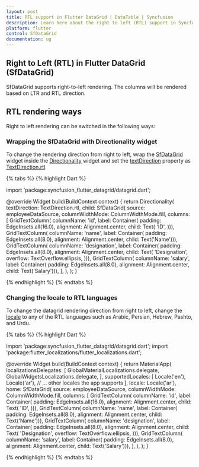 ```yaml
---
layout: post
title: RTL support in Flutter DataGrid | DataTable | Syncfusion 
description: Learn here about the right to left (RTL) support in Syncfusion Flutter DataGrid (SfDataGrid) widget and more.
platform: flutter
control: SfDataGrid
documentation: ug
---
```


## Right to Left (RTL) in Flutter DataGrid (SfDataGrid)

SfDataGrid supports right-to-left rendering. The columns will be rendered based on LTR and RTL direction.

## RTL rendering ways

Right to left rendering can be switched in the following ways:

### Wrapping the SfDataGrid with Directionality widget

To change the rendering direction from right to left, wrap the [SfDataGrid](https://pub.dev/documentation/syncfusion_flutter_datagrid/latest/datagrid/SfDataGrid-class.html) widget inside the [Directionality](https://api.flutter.dev/flutter/widgets/Directionality-class.html) widget and set the [textDirection](https://api.flutter.dev/flutter/widgets/Directionality/textDirection.html) property as [TextDirection.rtl](https://api.flutter.dev/flutter/dart-ui/TextDirection-class.html).

{% tabs %}
{% highlight Dart %}

import 'package:syncfusion_flutter_datagrid/datagrid.dart';

@override
Widget build(BuildContext context) {
  return Directionality(
    textDirection: TextDirection.rtl,
    child: SfDataGrid(
      source: employeeDataSource,
      columnWidthMode: ColumnWidthMode.fill,
      columns: <GridColumn>[
        GridTextColumn(
            columnName: 'id',
            label: Container(
                padding: EdgeInsets.all(16.0),
                alignment: Alignment.center,
                child: Text(
                  'ID',
                ))),
        GridTextColumn(
            columnName: 'name',
            label: Container(
                padding: EdgeInsets.all(8.0),
                alignment: Alignment.center,
                child: Text('Name'))),
        GridTextColumn(
            columnName: 'designation',
            label: Container(
                padding: EdgeInsets.all(8.0),
                alignment: Alignment.center,
                child: Text(
                  'Designation',
                  overflow: TextOverflow.ellipsis,
                ))),
        GridTextColumn(
            columnName: 'salary',
            label: Container(
                padding: EdgeInsets.all(8.0),
                alignment: Alignment.center,
                child: Text('Salary'))),
      ],
    ),
  );
}

{% endhighlight %}
{% endtabs %}

### Changing the locale to RTL languages

To change the datagrid rendering direction from right to left, change the [locale](https://api.flutter.dev/flutter/material/MaterialApp/locale.html) to any of the RTL languages such as Arabic, Persian, Hebrew, Pashto, and Urdu.

{% tabs %}
{% highlight Dart %}

import 'package:syncfusion_flutter_datagrid/datagrid.dart';
import 'package:flutter_localizations/flutter_localizations.dart';

@override
Widget build(BuildContext context) {
  return MaterialApp(
    localizationsDelegates: [
      GlobalMaterialLocalizations.delegate,
      GlobalWidgetsLocalizations.delegate,
    ],
    supportedLocales: <Locale>[
      Locale('en'),
      Locale('ar'),
      // ... other locales the app supports
    ],
    locale: Locale('ar'),
    home: SfDataGrid(
      source: employeeDataSource,
      columnWidthMode: ColumnWidthMode.fill,
      columns: <GridColumn>[
        GridTextColumn(
            columnName: 'id',
            label: Container(
                padding: EdgeInsets.all(16.0),
                alignment: Alignment.center,
                child: Text(
                  'ID',
                ))),
        GridTextColumn(
            columnName: 'name',
            label: Container(
                padding: EdgeInsets.all(8.0),
                alignment: Alignment.center,
                child: Text('Name'))),
        GridTextColumn(
            columnName: 'designation',
            label: Container(
                padding: EdgeInsets.all(8.0),
                alignment: Alignment.center,
                child: Text(
                  'Designation',
                  overflow: TextOverflow.ellipsis,
                ))),
        GridTextColumn(
            columnName: 'salary',
            label: Container(
                padding: EdgeInsets.all(8.0),
                alignment: Alignment.center,
                child: Text('Salary'))),
      ],
    ),
  );
}

{% endhighlight %}
{% endtabs %}